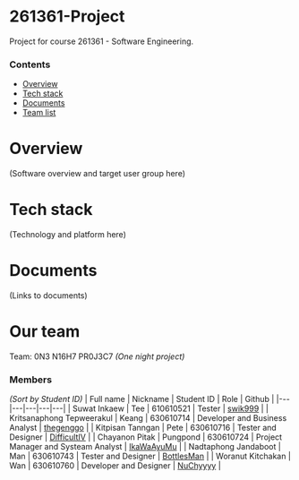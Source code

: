 # 261361-Project
Project for course 261361 - Software Engineering.

### Contents
 - [Overview](#overview)
 - [Tech stack](#tech-stack)
 - [Documents](#documents)
 - [Team list](#our-team)

# Overview

(Software overview and target user group here)

# Tech stack

(Technology and platform here)

# Documents

(Links to documents)

# Our team
Team: 0N3 N16H7 PR0J3C7 *(One night project)*
### Members 
*(Sort by Student ID)*
| Full name | Nickname | Student ID | Role | Github |
|---|---|---|---|---|
| Suwat Inkaew | Tee | 610610521 | Tester | [swik999](https://github.com/swik999/) | 
| Kritsanaphong Tepweerakul | Keang | 630610714 | Developer and Business Analyst | [thegenggo](https://github.com/thegenggo/) |
| Kitpisan Tanngan | Pete | 630610716 | Tester and Designer | [DifficultIV](https://github.com/DifficultIV) |
| Chayanon Pitak | Pungpond | 630610724 | Project Manager and Systeam Analyst | [IkaWaAyuMu](https://github.com/IkaWaAyuMu) |
| Nadtaphong Jandaboot | Man | 630610743 | Tester and Designer | [BottlesMan](https://github.com/BottlesMan) |
| Woranut Kitchakan | Wan | 630610760 | Developer and Designer | [NuChyyyy](https://github.com/NuChyyyy) |
